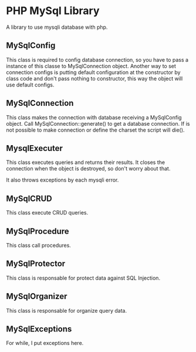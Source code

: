 # PHP MySql Library
A library to use mysqli database with php.

## MySqlConfig
This class is required to config database connection, so you have to pass a instance of this classe to MySqlConnection object.
Another way to set connection configs is putting default configuration at the constructor by class code and don't pass nothing to constructor, this way the object will use default configs.

## MySqlConnection
This class makes the connection with database receiving a MySqlConfig object.
Call MySqlConnection::generate() to get a database connection. If is not possible to make connection or define the charset the script will die().

## MysqlExecuter
This class executes queries and returns their results. It closes the connection when the object is destroyed, so
don't worry about that.

It also throws exceptions by each mysqli error.

## MySqlCRUD
This class execute CRUD queries.

## MySqlProcedure
This class call procedures.

## MySqlProtector
This class is responsable for protect data against SQL Injection.

## MySqlOrganizer
This class is responsable for organize query data.

## MySqlExceptions
For while, I put exceptions here.
